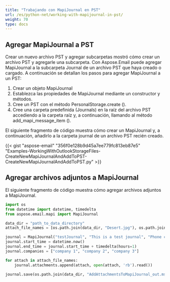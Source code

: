 ```yaml
---
title: "Trabajando con MapiJournal en PST"
url: /es/python-net/working-with-mapijournal-in-pst/
weight: 70
type: docs
---
```



## **Agregar MapiJournal a PST**
Crear un nuevo archivo PST y agregar subcarpetas mostró cómo crear un archivo PST y agregarle una subcarpeta. Con Aspose.Email puede agregar MapiJournal a la subcarpeta Journal de un archivo PST que haya creado o cargado. A continuación se detallan los pasos para agregar MapiJournal a un PST:

1. Crear un objeto MapiJournal
1. Establezca las propiedades de MapiJournal mediante un constructor y métodos.
1. Cree un PST con el método PersonalStorage.create ().
1. Cree una carpeta predefinida (Journals) en la raíz del archivo PST accediendo a la carpeta raíz y, a continuación, llamando al método add_mapi_message_item ().

El siguiente fragmento de código muestra cómo crear un MapiJournal y, a continuación, añadirlo a la carpeta journal de un archivo PST recién creado.



{{< gist "aspose-email" "356f0e128b9d45a7ee779fc813eb87e5" "Examples-WorkingWithOutlookStorageFiles-CreateNewMapiJournalAndAddToPST-CreateNewMapiJournalAndAddToPST.py" >}}
## **Agregar archivos adjuntos a MapiJournal**
El siguiente fragmento de código muestra cómo agregar archivos adjuntos a MapiJournal.

```py
import os
from datetime import datetime, timedelta
from aspose.email.mapi import MapiJournal

data_dir = "path_to_data_directory"
attach_file_names = [os.path.join(data_dir, "Desert.jpg"), os.path.join(data_dir, "download.png")]

journal = MapiJournal("testJournal", "This is a test journal", "Phone call", "Phone call")
journal.start_time = datetime.now()
journal.end_time = journal.start_time + timedelta(hours=1)
journal.companies = ["company 1", "company 2", "company 3"]

for attach in attach_file_names:
    journal.attachments.append(attach, open(attach, 'rb').read())

journal.save(os.path.join(data_dir, "AddAttachmentsToMapiJournal_out.msg"))
```
